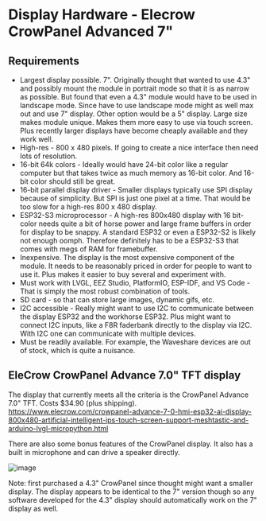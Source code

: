 # Display Hardware - Elecrow CrowPanel Advanced 7"

## Requirements
 * Largest display possible. 7". Originally thought that wanted to use 4.3" and possibly mount the module
   in portrait mode so that it is as narrow as possible. But found that even a 4.3" module would have to
   be used in landscape mode. Since have to use landscape mode might as well max out and use 7" display.
   Other option would be a 5" display. Large size makes module unique. Makes them more easy to use via touch screen.
   Plus recently larger displays have
   become cheaply available and they work well.
 * High-res - 800 x 480 pixels. If going to create a nice interface then need lots of resolution.
 * 16-bit 64k colors - Ideally would have 24-bit color like a regular computer but that takes twice as much
   memory as 16-bit color. And 16-bit color should still be great.
 * 16-bit parallel display driver - Smaller displays typically use SPI display because of simplicity.
   But SPI is just one pixel at a time. That would be too slow for a high-res 800 x 480 display.
 * ESP32-S3 microprocessor - A high-res 800x480 display with 16 bit-color needs quite a bit of horse power and
   large frame buffers in order for display to be snappy. A standard ESP32 or even a ESP32-S2 is likely not
   enough oomph. Therefore definitely has to be a ESP32-S3 that comes with megs of RAM for framebuffer.
 * Inexpensive. The display is the most expensive component of the module. It needs to be reasonably priced
   in order for people to want to use it. Plus makes it easier to buy several and experiment with.
 * Must work with LVGL, EEZ Studio, PlatformIO, ESP-IDF, and VS Code - That is simply the most robust
   combination of tools.
 * SD card - so that can store large images, dynamic gifs, etc.
 * I2C accessible - Really might want to use I2C to communicate between the display ESP32 and the
   workhorse ESP32. Plus might want to connect I2C inputs, like a F8R faderbank directly to the display via
   I2C. With I2C one can communicate with multiple devices.
 * Must be readily available. For example, the Waveshare devices are out of stock, which is quite a nuisance.
   

## EleCrow CrowPanel Advance 7.0" TFT display
The display that currently meets all the criteria is the CrowPanel Advance 7.0" TFT. Costs $34.90 (plus shipping).
https://www.elecrow.com/crowpanel-advance-7-0-hmi-esp32-ai-display-800x480-artificial-intelligent-ips-touch-screen-support-meshtastic-and-arduino-lvgl-micropython.html

There are also some bonus features of the CrowPanel display. It also has a built in microphone and can drive a 
speaker directly. 

![image](https://github.com/user-attachments/assets/830bb214-b0c7-422e-a169-f42a1ef8b4f5)

Note: first purchased a 4.3" CrowPanel since thought might want a smaller display. The display appears to be 
identical to the 7" version though so any software developed for the 4.3" display should automatically work
on the 7" display as well.
